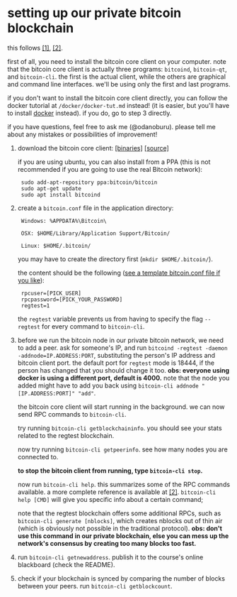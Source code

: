 # setting up our private bitcoin blockchain

this follows [[1]](https://bitcoin.org/en/developer-examples),
[[2]](https://bitcoin.org/en/developer-reference).

first of all, you need to install the bitcoin core client on your
computer. note that the bitcoin core client is actually three
programs: `bitcoind`, `bitcoin-qt`, and `bitcoin-cli`. the first is
the actual client, while the others are graphical and command line
interfaces. we'll be using only the first and last programs.

if you don't want to install the bitcoin core client directly, you can
follow the docker tutorial at `/docker/docker-tut.md` instead!  (it is
easier, but you'll have to
install [docker](https://www.docker.com/what-container) instead). if
you do, go to step 3 directly.

if you have questions, feel free to ask me (@odanoburu). please tell
me about any mistakes or possibilities of improvement!
   
1. download the bitcoin core client:
   [[binaries]](https://bitcoin.org/en/download "bitcoin core download
   page") [[source]](https://github.com/bitcoin/bitcoin)

	if you are using ubuntu, you can also install from a PPA (this is
   not recommended if you are going to use the real Bitcoin network):

        sudo add-apt-repository ppa:bitcoin/bitcoin
        sudo apt-get update
		sudo apt install bitcoind

2. create a `bitcoin.conf` file in the application directory:

        Windows: %APPDATA%\Bitcoin\
                
        OSX: $HOME/Library/Application Support/Bitcoin/
                
        Linux: $HOME/.bitcoin/
	
	you may have to create the directory first (`mkdir
    $HOME/.bitcoin/`).

	the content should be the following
([see a template bitcoin.conf file if you like](https://github.com/bitcoin/bitcoin/blob/master/contrib/debian/examples/bitcoin.conf)):

		rpcuser=[PICK_USER]
		rpcpassword=[PICK_YOUR_PASSWORD]
		regtest=1

	the `regtest` variable prevents us from having to specify the flag
`--regtest` for every command to `bitcoin-cli`.

3. before we run the bitcoin node in our private bitcoin network, we
need to add a peer. ask for someone's IP, and run `bitcoind -regtest
-daemon -addnode=IP.ADDRESS:PORT`, substituting the person's IP
address and bitcoin client port. the default port for `regtest` mode
is 18444, if the person has changed that you should change it
too. **obs: everyone using docker is using a different port, default
is 4000.** note that the node you added might have to add you back
using `bitcoin-cli addnode "[IP.ADDRESS:PORT]" "add"`.

	the bitcoin core client will start running in the background.  we
	can now send RPC commands to `bitcoin-cli`.

	try running `bitcoin-cli getblockchaininfo`. you should see your
	stats related to the regtest blockchain.
	
	now try running `bitcoin-cli getpeerinfo`. see how many nodes you
    are connected to.

	**to stop the bitcoin client from running, type `bitcoin-cli
    stop`.**

	now run `bitcoin-cli help`. this summarizes some of the RPC
	commands available. a more complete reference is available at
	[[2]](https://bitcoin.org/en/developer-reference). `bitcoin-cli
	help [CMD]` will give you specific info about a certain command;

	note that the regtest blockchain offers some additional RPCs, such
	as `bitcoin-cli generate [nblocks]`, which creates nblocks out of
	thin air (which is obviously not possible in the traditional
	protocol). **obs: don't use this command in our private
	blockchain, else you can mess up the network's consensus by
	creating too many blocks too fast.**

4. run `bitcoin-cli getnewaddress`. publish it to the course's online
   blackboard (check the README).

5. check if your blockchain is synced by comparing the number of
   blocks between your peers. run `bitcoin-cli getblockcount`.
